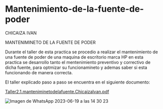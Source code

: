 # Mantenimiento-de-la-fuente-de-poder
CHICAIZA IVAN

MANTENIMINETO DE LA FUENTE DE PODER

Durante el taller de esta practica se procedio a realizar el mantenimiento de una fuente de poder de una maquina de escritorio marca HP 
en esta practica se desarrollo tanto el mentenimiento preventivo y correctivo de dicha fuente, para optmizar su funcionamineto y ademas saber si esta funcionando de manera correcta.

El taller explicado paso a paso se encuentra en el siguiente documento:

[Taller2.1.manteniminetodelafuente.ChicaizaIvan.pdf](https://github.com/IvanChicaiza16/Mantenimiento-de-la-fuente-de-poder/files/11793465/Taller2.1.manteniminetodelafuente.ChicaizaIvan.pdf)

![Imagen de WhatsApp 2023-06-19 a las 14 30 23](https://github.com/IvanChicaiza16/Mantenimiento-de-la-fuente-de-poder/assets/136014183/3ca7a8a1-6b18-4d9f-8bfa-06ceb53fee9f)

